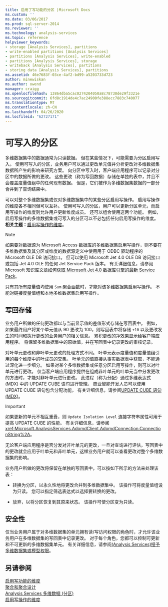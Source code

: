 ```yaml
---
title: 启用了写功能的分区 |Microsoft Docs
ms.custom: ''
ms.date: 03/06/2017
ms.prod: sql-server-2014
ms.reviewer: ''
ms.technology: analysis-services
ms.topic: reference
helpviewer_keywords:
- storage [Analysis Services], partitions
- write-enabled partitions [Analysis Services]
- partitions [Analysis Services], write-enabled
- partitions [Analysis Services], storage
- writeback [Analysis Services], partitions
- storing data [Analysis Services], partitions
ms.assetid: 46e7683f-03ce-4af2-bd99-a5203733d723
author: minewiskan
ms.author: owend
manager: craigg
ms.openlocfilehash: 13864dba5cac0274204050a8c78730de29f3321e
ms.sourcegitcommit: 6fd8c1914de4c7ac24900fe388ecc7883c740077
ms.translationtype: MT
ms.contentlocale: zh-CN
ms.lasthandoff: 04/26/2020
ms.locfileid: "62727171"
---
```

# <a name="write-enabled-partitions"></a>可写入的分区
  多维数据集中的数据通常为只读数据。 但在某些情况下，可能需要为分区启用写入。 使用可写入的分区，业务用户可以通过更改单元值并分析更改对多维数据集数据所产生的影响来研究方案。 向分区中写入时，客户端应用程序可以记录对分区中的数据所做的更改。 这些更改（称为写回数据）存储在单独的表中，并且不会覆盖度量值组中的任何现有数据。 但是，它们被作为多维数据集数据的一部分合并到了查询结果中。  
  
 可以对整个多维数据集或仅对多维数据集中的某些分区启用写操作。 启用写操作的维度各不相同但可以互补。 使用可写入的分区，用户可以更新分区单元，而启用写操作的维度则允许用户更新维度成员。 还可以组合使用这两个功能。 例如，启用写操作的多维数据集或可写入的分区可以不必包括任何启用写操作的维度。 **相关主题：**[启用写操作的维度](../multidimensional-models-olap-logical-dimension-objects/write-enabled-dimensions.md)。  
  
> [!NOTE]  
>  如果要对数据源为 Microsoft Access 数据库的多维数据集启用写操作，则不要在多维数据集及其分区或维度的数据源定义中使用用于 ODBC 驱动程序的 Microsoft OLE DB 访问接口。 但可以使用 Microsoft Jet 4.0 OLE DB 访问接口或包括 Jet 4.0 OLE 的任何 Jet Service Pack 版本。 有关详细信息，请参阅 Microsoft 知识库文章[如何获取 Microsoft Jet 4.0 数据库引擎的最新 Service Pack](https://support.microsoft.com/?kbid=239114)。  
  
 只有其所有度量值均使用 `Sum` 聚合函数时，才能对该多维数据集启用写操作。 不能对链接度量值组和本地多维数据集启用写操作。  
  
## <a name="writeback-storage"></a>写回存储  
 业务用户所做的任何更改都以与当前显示值的差值形式存储在写回表中。 例如，如果最终用户将某个单元值从 90 更改为 100，则写回表中将存储 `+10` 以及更改发生的时间和执行更改的业务用户的相关信息。 累积更改的净效果显示给客户端应用程序。 将保留多维数据集中的原始值，并在写回表中记录更改的审核记录。  
  
 对叶单元更改和非叶单元更改的处理方式不同。 叶单元表示度量值和度量值组引用的每个维度中的叶成员的交集。 叶单元的值直接从事实数据表中获取，不能通过深化进一步细分。 如果对某个多维数据集或任意分区启用写操作，则可以对叶单元进行更改。 仅当客户端应用程序提供在组成非叶单元的叶单元当中分发更改的方法时，才能对非叶单元进行更改。 此进程（称为分配）通过多维表达式 (MDX) 中的 UPDATE CUBE 语句进行管理。 商业智能开发人员可以使用 UPDATE CUBE 语句包含分配功能。 有关详细信息，请参阅[UPDATE CUBE 语句 &#40;MDX&#41;](/sql/mdx/mdx-data-manipulation-update-cube)。  
  
> [!IMPORTANT]  
>  如果更新的单元不相互重叠，则 `Update Isolation Level` 连接字符串属性可用于提高 UPDATE CUBE 的性能。 有关详细信息，请参阅 <xref:Microsoft.AnalysisServices.AdomdClient.AdomdConnection.ConnectionString%2A>。  
  
 无论客户端应用程序是否分发对非叶单元的更改，一旦对查询进行评估，写回表中的更改就会应用于叶单元和非叶单元，这样业务用户就可以查看更改对整个多维数据集的影响。  
  
 业务用户所做的更改将保留在单独的写回表中，可以按如下所示的方法来处理该表：  
  
-   转换为分区，以永久性地将更改合并到多维数据集中。 该操作可将度量值组设为只读。 您可以指定筛选表达式以选择要转换的更改。  
  
-   放弃，以将分区恢复到其原来状态。 该操作可使分区变为只读。  
  
## <a name="security"></a>安全性  
 仅当业务用户属于对多维数据集的单元拥有读/写访问权限的角色时，才允许该业务用户在多维数据集的写回表中记录更改。 对于每个角色，您都可以控制可更新和不可更新的多维数据集单元。 有关详细信息，请参阅[&#40;Analysis Services&#41;授予多维数据集或模型权限](../multidimensional-models/grant-cube-or-model-permissions-analysis-services.md)。  
  
## <a name="see-also"></a>另请参阅  
 [启用写功能的维度](../multidimensional-models-olap-logical-dimension-objects/write-enabled-dimensions.md)   
 [聚合和聚合设计](../multidimensional-models-olap-logical-cube-objects/aggregations-and-aggregation-designs.md)   
 [Analysis Services 多维数据 &#40;分区&#41;](../multidimensional-models-olap-logical-cube-objects/partitions-analysis-services-multidimensional-data.md)   
 [启用写操作的维度](../multidimensional-models-olap-logical-dimension-objects/write-enabled-dimensions.md)  
  
  
